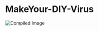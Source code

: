 # MakeYour-DIY-Virus
![Compiled Image](https://user-images.githubusercontent.com/109308073/195992854-402292b5-a0fd-4cc3-88ce-71ff1d6ec229.jpg)
